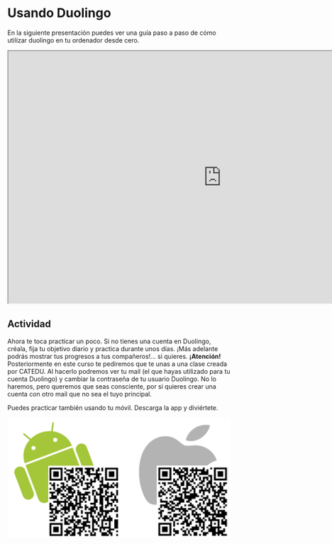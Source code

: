 
# Usando Duolingo

En la siguiente presentación puedes ver una guía paso a paso de cómo utilizar duolingo en tu ordenador desde cero.

<iframe width="960" height="569" src="https://docs.google.com/presentation/d/1aVW435yo7K1dW9Ci5gUCyyNKahuzo_qKl-wF688HorM/embed?start=false&amp;loop=false&amp;delayms=3000"></iframe>



## Actividad

Ahora te toca practicar un poco. Si no tienes una cuenta en Duolingo, créala, fija tu objetivo diario y practica durante unos días. ¡Más adelante podrás mostrar tus progresos a tus compañeros!... si quieres. **¡Atención!** Posteriormente en este curso te pediremos que te unas a una clase creada por CATEDU. Al hacerlo podremos ver tu mail (el que hayas utilizado para tu cuenta Duolingo) y cambiar la contraseña de tu usuario Duolingo. No lo haremos, pero queremos que seas consciente, por si quieres crear una cuenta con otro mail que no sea el tuyo principal.

Puedes practicar también usando tu móvil. Descarga la app y diviértete.


![](img/Duolingo_movil.png)
